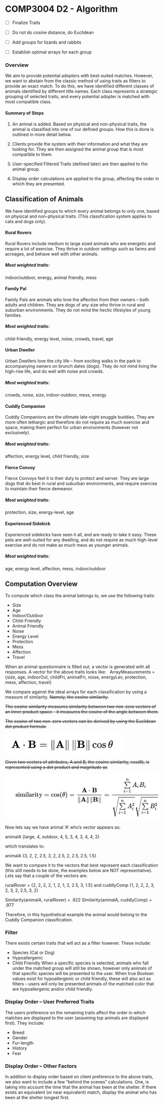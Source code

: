 # COMP3004 D2 - Algorithm

- [ ] Finalize Traits
- [ ] Do not do cosine distance, do Euclidean
- [ ] Add groups for lizards and rabbits
- [ ] Establish optimal arrays for each group


### Overview
We aim to provide potential adopters with best-suited matches. However, we want to abstain from the classic method of using traits as filters to provide an exact match. To do this, we have identified different classes of animals identified by different title names. Each class represents a strategic grouping of selected traits, and every potential adopter is matched with most compatible class.

#### Summary of Steps
1. An animal is added. Based on physical and non-physical traits, the animal is classified into one of our defined groups. How this is done is outlined in more detail below.

2. Clients provide the system with their information and what they are looking for. They are then assigned the animal group that is most compatible to them.

3. User-specified Filtered Traits (defined later) are then applied to the animal group.

4. Display order calculations are applied to the group, affecting the order in which they are presented.


## Classification of Animals

We have identified groups to which every animal belongs to only one, based on physical and non-physical traits. (This classfication system applies to cats and dogs only).

#### Rural Rovers
Rural Rovers include medium to large sized animals who are energetic and require a lot of exercise. They thrive in outdoor settings such as farms and acreages, and behave well with other animals.

##### Most weighted traits:
indoor/outdoor, energy, animal friendly, mess

#### Family Pal
Family Pals are animals who love the affection from their owners – both adults and children. They are dogs of any size who thrive in rural and suburban environments. They do not mind the hectic lifestyles of young families.

##### Most weighted traits:
child-friendly, energy level, noise, crowds, travel, age

#### Urban Dweller
Urban Dwellers love the city life – from exciting walks in the park to accompanying owners on brunch dates (dogs). They do not mind living the high-rise life, and do well with noise and crowds.

##### Most weighted traits:
crowds, noise, size, indoor-outdoor, mess, energy

#### Cuddly Companion
Cuddly Companions are the ultimate late-night snuggle buddies. They are more often lethargic and therefore do not require as much exercise and space, making them perfect for urban environments (however not exclusively).

##### Most weighted traits:
affection, energy level, child friendly, size

#### Fierce Convoy
Fierce Convoys feel it is their duty to protect and server. They are large dogs that do best in rural and suburban environments, and require exercise to maintain their fierce demeanor.

##### Most weighted traits:
protection, size, energy-level, age

#### Experienced Sidekick
Experienced sidekicks have seen it all, and are ready to take it easy. These pets are well-suited for any dwelling, and do not require as much high-level exercise and do not make as much mess as younger animals.

##### Most weighted traits:
age, energy level, affection, mess, indoor/outdoor

## Computation Overview

To compute which class the animal belongs to, we use the following traits:

-	Size
-	Age
-	Indoor/Outdoor
-	Child-Friendly
-	Animal Friendly
-	Noise
-	Energy Level
-	Protection
-	Mess
-	Affection
-	Travel

When an animal questionnaire is filled out, a vector is generated with all responses. A vector for the above traits looks like:  
ArrayMeasurements =
{size, age, indoorOut, childFri, animalFri, noise, energyLev, protection, mess, affection, travel}

We compare against the ideal arrays for each classification by using a measure of similarity. <s> Namely, the cosine similarity. </s>

<s>The cosine similarity measures similarity between two non-zero vectors of an inner product space – it measures the cosine of the angle between them. </s>

<s>The cosine of two non-zero vectors can be derived by using the Euclidean dot product formula:</s>

![equation](https://github.com/ashleefoureyes/quackjaws/blob/master/doc/doc-pics/equation1.png)

<s>Given two vectors of attributes, A and B, the cosine similarity, cos(θ), is represented using a dot product and magnitude as </s>

![equation2](https://github.com/ashleefoureyes/quackjaws/blob/master/doc/doc-pics/equation2.png)



Now lets say we have animal ‘A’ who’s vector appears as:

animalA {large, 4, outdoor, 4, 5, 3, 4, 3, 4, 4, 2}

which translates to:

animalA {3, 2, 2, 2.5, 3, 2, 2.5, 2, 2.5, 2.5, 1.5}

We want to compare it to the vectors that best represent each classification  (this still needs to be done, the examples below are NOT representative). Lets say that a couple of the vectors are:

ruralRover = {2, 2, 2, 2, 1, 2, 1, 2, 2.5, 3, 1.5} and
cuddlyComp {1, 2, 2, 2, 3, 2, 3, 2, 2.5, 3, 2}

Similarity(animalA, ruralRover) = .922
Similarity(animalA, cuddlyComp) = .977

Therefore, in this hypothetical example the animal would belong to the Cuddly Companion classification.

### Filter

There exists certain traits that will act as a filter however. These include:
-	Species (Cat or Dog)
-	Hypoallergenic
-	Child Friendly
When a specific species is selected, animals who fall under the matched group will still be shown, however only animals of that specific species will be presented to the user. When true Boolean values exist for hypoallergenic or child friendly, these will also act as filters – users will only be presented animals of the matched color that are hypoallergenic and/or child friendly.


### Display Order – User Preferred Traits

The users preference on the remaining traits affect the order in which matches are displayed to the user (assuming top animals are displayed first). They include:

-	Breed
-	Gender
-	Fur-length
-	History
-	Fear

### Display Order – Other Factors

In addition to display order based on client preference to the above traits, we also want to include a few “behind the scenes” calculations. One, is taking into account the time that the animal has been at the shelter. If there exists an equivalent (or near equivalent) match, display the animal who has been at the shelter longest first.



